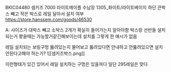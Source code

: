 BKIC04480 샘키즈 7000 라이트메이플 수납장 1305_화이트/라이트베이지
하단 큰박스 빼고 작은 박스로 레일 달아서 설치 여부
https://store.hanssem.com/goods/46530

A: 사이즈가 대박스 빼고 소박스 2개가 확실히 들어가는지 알아야함
박스랑 선반들 설치되는거 봤을때는 가능할거같긴해보이는데
설치를 그렇게 한 예시가 없음

레일 설치되는 보링구멍 뚫려있는지 물어보고 뚫려있다면 안내하고 안뚫려있으면 설치안된다고해야 하는가?
![[샘키즈박스.png]]

이런형태가 있긴 있어서 레일 설치하는 구멍은 있을꺼다
일단 295레일은 맞다